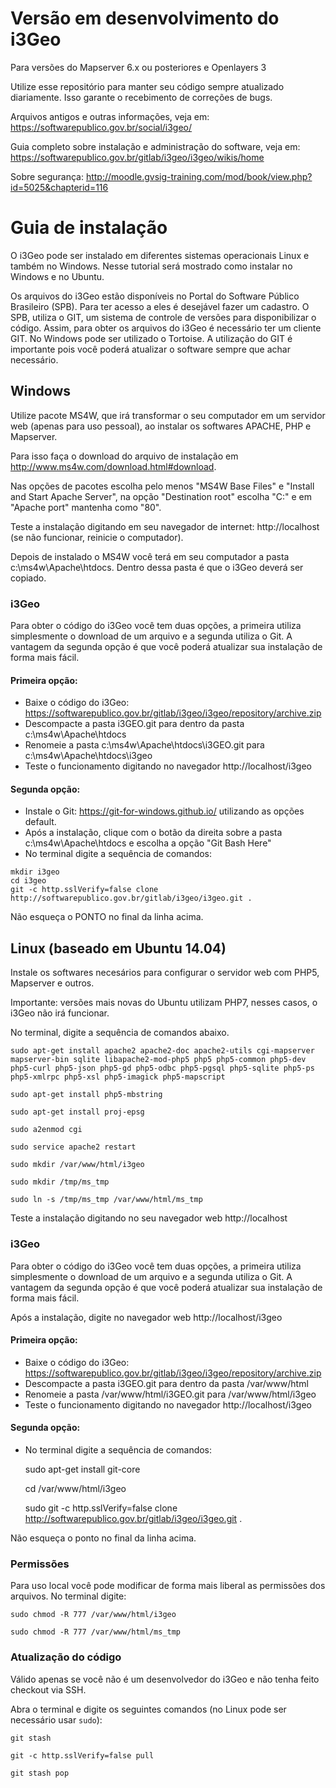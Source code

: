 # Versão em desenvolvimento do i3Geo

Para versões do Mapserver 6.x ou posteriores e Openlayers 3

Utilize esse repositório para manter seu código sempre atualizado diariamente. Isso garante o recebimento de correções de bugs.

Arquivos antigos e outras informações, veja em: https://softwarepublico.gov.br/social/i3geo/

Guia completo sobre instalação e administração do software, veja em: https://softwarepublico.gov.br/gitlab/i3geo/i3geo/wikis/home

Sobre segurança: http://moodle.gvsig-training.com/mod/book/view.php?id=5025&chapterid=116

# Guia de instalação

O i3Geo pode ser instalado em diferentes sistemas operacionais Linux e também no Windows. Nesse tutorial será mostrado como instalar no Windows e no Ubuntu.

Os arquivos do i3Geo estão disponíveis no Portal do Software Público Brasileiro (SPB). Para ter acesso a eles é desejável fazer um cadastro. O SPB, utiliza o GIT, um sistema de controle de versões para disponibilizar o código. Assim, para obter os arquivos do i3Geo é necessário ter um cliente GIT. No Windows pode ser utilizado o Tortoise. A utilização do GIT é importante pois você poderá atualizar o software sempre que achar necessário.

## Windows

Utilize pacote MS4W, que irá transformar o seu computador em um servidor web (apenas para uso pessoal), ao instalar os softwares APACHE, PHP e Mapserver.

Para isso faça o download do arquivo de instalação em http://www.ms4w.com/download.html#download.

Nas opções de pacotes escolha pelo menos "MS4W Base Files" e "Install and Start Apache Server", na opção "Destination root" escolha "C:\" e em "Apache port" mantenha como "80".

Teste a instalação digitando em seu navegador de internet: http://localhost (se não funcionar, reinicie o computador).

Depois de instalado o MS4W você terá em seu computador a pasta c:\ms4w\Apache\htdocs. Dentro dessa pasta é que o i3Geo deverá ser copiado.

### i3Geo

Para obter o código do i3Geo você tem duas opções, a primeira utiliza simplesmente o download de um arquivo e a segunda utiliza o Git. A vantagem da segunda opção é que você poderá atualizar sua instalação de forma mais fácil.

#### Primeira opção:

* Baixe o código do i3Geo: https://softwarepublico.gov.br/gitlab/i3geo/i3geo/repository/archive.zip
* Descompacte a pasta i3GEO.git para dentro da pasta c:\ms4w\Apache\htdocs
* Renomeie a pasta c:\ms4w\Apache\htdocs\i3GEO.git para c:\ms4w\Apache\htdocs\i3geo
* Teste o funcionamento digitando no navegador http://localhost/i3geo

#### Segunda opção:

* Instale o Git: https://git-for-windows.github.io/ utilizando as opções default.
* Após a instalação, clique com o botão da direita sobre a pasta c:\ms4w\Apache\htdocs e escolha a opção "Git Bash Here"
* No terminal digite a sequência de comandos:

```
mkdir i3geo
cd i3geo
git -c http.sslVerify=false clone http://softwarepublico.gov.br/gitlab/i3geo/i3geo.git .
```

Não esqueça o PONTO no final da linha acima.

## Linux (baseado em Ubuntu 14.04)

Instale os softwares necesários para configurar o servidor web com PHP5, Mapserver e outros.

Importante: versões mais novas do Ubuntu utilizam PHP7, nesses casos, o i3Geo não irá funcionar.

No terminal, digite a sequência de comandos abaixo.

	sudo apt-get install apache2 apache2-doc apache2-utils cgi-mapserver mapserver-bin sqlite libapache2-mod-php5 php5 php5-common php5-dev php5-curl php5-json php5-gd php5-odbc php5-pgsql php5-sqlite php5-ps php5-xmlrpc php5-xsl php5-imagick php5-mapscript

	sudo apt-get install php5-mbstring

	sudo apt-get install proj-epsg

	sudo a2enmod cgi

	sudo service apache2 restart

	sudo mkdir /var/www/html/i3geo

	sudo mkdir /tmp/ms_tmp

	sudo ln -s /tmp/ms_tmp /var/www/html/ms_tmp

Teste a instalação digitando no seu navegador web http://localhost

### i3Geo

Para obter o código do i3Geo você tem duas opções, a primeira utiliza simplesmente o download de um arquivo e a segunda utiliza o Git. A vantagem da segunda opção é que você poderá atualizar sua instalação de forma mais fácil.

Após a instalação, digite no navegador web http://localhost/i3geo

#### Primeira opção:

* Baixe o código do i3Geo: https://softwarepublico.gov.br/gitlab/i3geo/i3geo/repository/archive.zip
* Descompacte a pasta i3GEO.git para dentro da pasta /var/www/html
* Renomeie a pasta /var/www/html/i3GEO.git para /var/www/html/i3geo
* Teste o funcionamento digitando no navegador http://localhost/i3geo

#### Segunda opção:

* No terminal digite a sequência de comandos:

	sudo apt-get install git-core

	cd /var/www/html/i3geo

	sudo git -c http.sslVerify=false clone http://softwarepublico.gov.br/gitlab/i3geo/i3geo.git .

Não esqueça o ponto no final da linha acima.

### Permissões

Para uso local você pode modificar de forma mais liberal as permissões dos arquivos. No terminal digite:

	sudo chmod -R 777 /var/www/html/i3geo

	sudo chmod -R 777 /var/www/html/ms_tmp

### Atualização do código

Válido apenas se você não é um desenvolvedor do i3Geo e não tenha feito checkout via SSH.

Abra o terminal e digite os seguintes comandos (no Linux pode ser necessário usar `sudo`):

	git stash

	git -c http.sslVerify=false pull

	git stash pop
